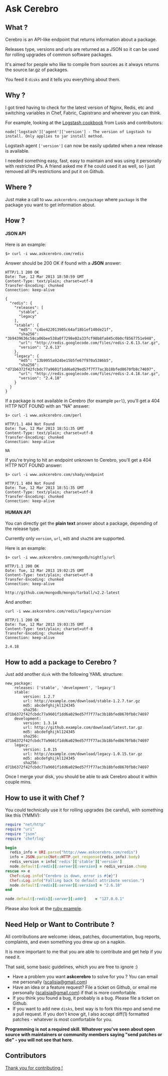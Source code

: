 # Ask Cerebro


## What ?

Cerebro is an API-like endpoint that returns information about a package.

Releases type, versions and urls are returned as a JSON so it can be used for rolling upgrades of common software packages.

It's aimed for people who like to compile from sources as it always returns the source.tar.gz of packages.

You feed it `disks` and it tells you everything about them.



## Why ?

I got tired having to check for the latest version of Nginx, Redis, etc and switching variables in Chef, Fabric, Capistrano and wherever you can think. 

For example, looking at the [Logstash cookbook](https://github.com/lusis/chef-logstash) from Lusis and contributors:

	node['logstash']['agent']['version'] - The version of Logstash to install. Only applies to jar install method.
	
Logstash agent `['version']` can now be easily updated when a new release is available.


I needed something easy, fast, easy to maintain and was using it personally with restricted IPs. A friend asked me if he could used it as well, so I just removed all IPs restrictions and put it on Github.



## Where ?

Just make a call to `www.askcerebro.com/package` where `package` is the package you want to get information about.


## How ?

#### JSON API

Here is an example:

	$> curl -i www.askcerebro.com/redis
	
Answer should be 200 OK if found with a **JSON** answer:


	HTTP/1.1 200 OK
	Date: Tue, 12 Mar 2013 18:50:59 GMT
	Content-Type: text/plain; charset=utf-8
	Transfer-Encoding: chunked
	Connection: keep-alive

	{
	  "redis": {
	    "releases": [
	      "stable",
	      "legacy"
	    ],
	    "stable": {
	      "md5": "c4be422013905c64af18b1ef140de21f",
	      "sha256": "3b9439636c58ca06bee538a0f7298e02a33fcf98b8fa845c0b0cf8567751e948",
	      "url": "http://redis.googlecode.com/files/redis-2.6.13.tar.gz",
	      "version": "2.6.13"
	    },
	    "legacy": {
	      "md5": "13b9955a924be15b5fe67f970a5386b5",
	      "sha256": "d71b6372f42fcbdc77a9601f1dd6a029ed57f7f77ac3b18bfed8670fb8c74697",
	      "url": "http://redis.googlecode.com/files/redis-2.4.18.tar.gz",
	      "version": "2.4.18"
	    }
	  }
	}
	
If a package is not available in Cerebro (for example `perl`), you'll get a 404 HTTP NOT FOUND with an "NA" answer:

	$> curl -i www.askcerebro.com/perl
		
	HTTP/1.1 404 Not Found
	Date: Tue, 12 Mar 2013 18:51:35 GMT
	Content-Type: text/plain; charset=utf-8
	Transfer-Encoding: chunked
	Connection: keep-alive

	NA
	
If you're trying to hit an endpoint unknown to Cerebro, you'll get a 404 HTTP NOT FOUND answer:

	$> curl -i www.askcerebro.com/shady/endpoint 
	
	HTTP/1.1 404 Not Found
	Date: Tue, 12 Mar 2013 18:51:35 GMT
	Content-Type: text/plain; charset=utf-8
	Transfer-Encoding: chunked
	Connection: keep-alive
	

#### HUMAN API

You can directly get the **plain text** answer about a package, depending of the release type.

Currently only `version`, `url`, `md5` and `sha256` are supported.

Here is an example:


	$> curl -i www.askcerebro.com/mongodb/nightly/url
	
	HTTP/1.1 200 OK
	Date: Tue, 12 Mar 2013 19:02:25 GMT
	Content-Type: text/plain; charset=utf-8
	Transfer-Encoding: chunked
	Connection: keep-alive

	http://github.com/mongodb/mongo/tarball/v2.2-latest
	

And another:

	curl -i www.askcerebro.com/redis/legacy/version
	
	HTTP/1.1 200 OK
	Date: Tue, 12 Mar 2013 19:03:35 GMT
	Content-Type: text/plain; charset=utf-8
	Transfer-Encoding: chunked
	Connection: keep-alive

	2.4.18
	
	

## How to add a package to Cerebro ?


Just add another `disk` with the following YAML structure:


	new_package:
  		releases: ['stable', 'development', 'legacy']
  		stable:
    		version: 1.2.7
   			url: http://example.com/download/stable-1.2.7.tar.gz
   			md5: abcdefghijkl124345
   			sha256: d71b6372f42fcbdc77a9601f1dd6a029ed57f7f77ac3b18bfed8670fb8c74697
  		development:
    		version: 1.3.14
    		url: http://github.example.com/download/latest.tar.gz
    		md5: abcdefghijkl124345
    		sha256: d71b6372f42fcbdc77a9601f1dd6a029ed57f7f77ac3b18bfed8670fb8c74697
  		legacy:
    		version: 1.0.15
    		url: http://example.com/download/legacy-1.0.15.tar.gz
    		md5: abcdefghijkl124345
    		sha256: d71b6372f42fcbdc77a9601f1dd6a029ed57f7f77ac3b18bfed8670fb8c74697
    		
Once I merge your disk, you should be able to ask Cerebro about it within couple mins.


## How to use it with Chef ?

You could technically use it for rolling upgrades (be careful), with something like this (YMMV):

```ruby
require "net/http"
require "uri"
require "json"
require 'chef/log'

begin
  redis_info = URI.parse("http://www.askcerebro.com/redis")
  info = JSON.parse(Net::HTTP.get_response(redis_info).body)
  redis_version = info['redis']['stable']['version']
  node.default[:redis][:server][:version] = redis_version.chomp
rescue => e
  Chef::Log.info("Cerebro is down, error is #{e}")
  Chef::Log.info("Falling back to default attribute version.")
  node.default[:redis][:server][:version] = "2.6.10"
end

node.default[:redis][:server][:addr]    = "127.0.0.1"
```	

Please also look at the [ruby example](https://gist.github.com/scalp42/5164178).
	

## Need Help or Want to Contribute ?

All contributions are welcome: ideas, patches, documentation, bug reports, complaints, and even something you drew up on a napkin.

It is more important to me that you are able to contribute and get help if you need it.

That said, some basic guidelines, which you are free to ignore :)

- Have a problem you want **askcerebro** to solve for you ? You can email me personally (scalisia@gmail.com)
- Have an idea or a feature request? File a ticket on Github, or email me personally (scalisia@gmail.com) if that is more comfortable.
- If you think you found a bug, it probably is a bug. Please file a ticket on Github.
- If you want to add new `disks`, best way is to fork this repo and send me a pull request. If you don't know git, I also accept diff(1) formatted patches - whatever is most comfortable for you.

**Programming is not a required skill. Whatever you've seen about open source with maintainers or community members saying "send patches or die" -  you will not see that here.**

## Contributors

[Thank you for contributing !](https://github.com/scalp42/askcerebro/graphs/contributors)
